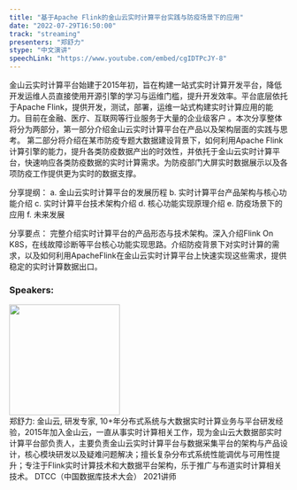 ```yaml
---
title: "基于Apache Flink的金山云实时计算平台实践与防疫场景下的应用"
date: "2022-07-29T16:50:00"
track: "streaming"
presenters: "郑舒力"
stype: "中文演讲"
speechLink: "https://www.youtube.com/embed/cgIDTPcJY-8"
---
```

金山云实时计算平台始建于2015年初，旨在构建一站式实时计算开发平台，降低开发运维人员直接使用开源引擎的学习与运维门槛，提升开发效率。平台底层依托于Apache Flink，提供开发，测试，部署，运维一站式构建实时计算应用的能力。目前在金融、医疗、互联网等行业服务于大量的企业级客户 。本次分享整体将分为两部分，第一部分介绍金山云实时计算平台在产品以及架构层面的实践与思考。 第二部分将介绍在某市防疫专题大数据建设背景下，如何利用Apache Flink计算引擎的能力，提升各类防疫数据产出的时效性，并依托于金山云实时计算平台，快速响应各类防疫数据的实时计算需求。为防疫部门大屏实时数据展示以及各项防疫工作提供更为实时的数据支撑。
 
分享提纲： 
a. 金山云实时计算平台的发展历程
b. 实时计算平台产品架构与核心功能介绍
c. 实时计算平台技术架构介绍
d. 核心功能实现原理介绍
e. 防疫场景下的应用
f. 未来发展
 
分享要点： 
完整介绍实时计算平台的产品形态与技术架构。深入介绍Flink On K8S，在线故障诊断等平台核心功能实现思路。介绍防疫背景下对实时计算的需求，以及如何利用ApacheFlink在金山云实时计算平台上快速实现这些需求，提供稳定的实时计算数据出口。
 ### Speakers: 
 <img src="images/speaker/1233.png" width="200" /><br>郑舒力: 金山云, 研发专家, 10+年分布式系统与大数据实时计算业务与平台研发经验，2015年加入金山云，一直从事实时计算相关工作，现为金山云大数据部实时计算平台部负责人，主要负责金山云实时计算平台与数据采集平台的架构与产品设计，核心模块研发以及疑难问题解决；擅长复杂分布式系统性能调优与可用性提升；专注于Flink实时计算技术和大数据平台架构，乐于推广与布道实时计算相关技术。
DTCC（中国数据库技术大会） 2021讲师

 